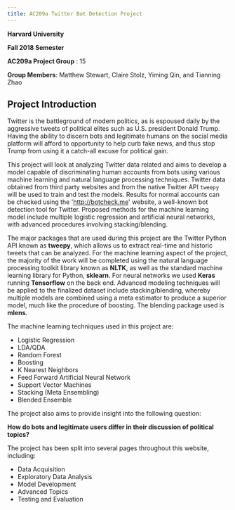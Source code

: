 ```yaml
---
title: AC209a Twitter Bot Detection Project
---
```


**Harvard University**

**Fall 2018 Semester**

**AC209a Project Group** : 15

**Group Members**: Matthew Stewart, Claire Stolz, Yiming Qin, and Tianning Zhao



## Project Introduction

Twitter is the battleground of modern politics, as is espoused daily by the aggressive tweets of political elites such as U.S. president Donald Trump. Having the ability to discern bots and legitimate humans on the social media platform will afford to opportunity to help curb fake news, and thus stop Trump from using it a catch-all excuse for political gain.

This project will look at analyzing Twitter data related and aims to develop a model capable of discriminating human accounts from bots using various machine learning and natural language processing techniques. Twitter data obtained from third party websites and from the native Twitter API `tweepy` will be used to train and test the models. Results for normal accounts can be checked using the 'http://botcheck.me' website, a well-known bot detection tool for Twitter. Proposed methods for the machine learning model include multiple logistic regression and artificial neural networks, with advanced procedures involving stacking/blending.

The major packages that are used during this project are the Twitter Python API known as **tweepy**, which allows us to extract real-time and historic tweets that can be analyzed. For the machine learning aspect of the project, the majority of the work will be completed using the natural language processing toolkit library known as **NLTK**, as well as the standard machine learning library for Python, **sklearn**. For neural networks we used **Keras** running **Tensorflow** on the back end. Advanced modeling techniques will be applied to the finalized dataset include stacking/blending, whereby multiple models are combined using a meta estimator to produce a superior model, much like the procedure of boosting. The blending package used is **mlens**.

The machine learning techniques used in this project are:

- Logistic Regression
- LDA/QDA
- Random Forest
- Boosting
- K Nearest Neighbors
- Feed Forward Artificial Neural Network
- Support Vector Machines
- Stacking (Meta Ensembling)
- Blended Ensemble

The project also aims to provide insight into the following question:

**How do bots and legitimate users differ in their discussion of political topics?**

The project has been split into several pages throughout this website, including:

- Data Acquisition
- Exploratory Data Analysis
- Model Development
- Advanced Topics
- Testing and Evaluation